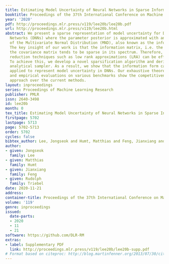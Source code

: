 ```yaml
---
title: Estimating Model Uncertainty of Neural Networks in Sparse Information Form
booktitle: Proceedings of the 37th International Conference on Machine Learning
year: '2020'
pdf: http://proceedings.mlr.press/v119/lee20b/lee20b.pdf
url: http://proceedings.mlr.press/v119/lee20b.html
abstract: We present a sparse representation of model uncertainty for Deep Neural
  Networks (DNNs) where the parameter posterior is approximated with an inverse formulation
  of the Multivariate Normal Distribution (MND), also known as the information form.
  The key insight of our work is that the information matrix, i.e. the inverse of
  the covariance matrix tends to be sparse in its spectrum. Therefore, dimensionality
  reduction techniques such as low rank approximations (LRA) can be effectively exploited.
  To achieve this, we develop a novel sparsification algorithm and derive a cost-effective
  analytical sampler. As a result, we show that the information form can be scalably
  applied to represent model uncertainty in DNNs. Our exhaustive theoretical analysis
  and empirical evaluations on various benchmarks show the competitiveness of our
  approach over the current methods.
layout: inproceedings
series: Proceedings of Machine Learning Research
publisher: PMLR
issn: 2640-3498
id: lee20b
month: 0
tex_title: Estimating Model Uncertainty of Neural Networks in Sparse Information Form
firstpage: 5702
lastpage: 5713
page: 5702-5713
order: 5702
cycles: false
bibtex_author: Lee, Jongseok and Humt, Matthias and Feng, Jianxiang and Triebel, Rudolph
author:
- given: Jongseok
  family: Lee
- given: Matthias
  family: Humt
- given: Jianxiang
  family: Feng
- given: Rudolph
  family: Triebel
date: 2020-11-21
address: 
container-title: Proceedings of the 37th International Conference on Machine Learning
volume: '119'
genre: inproceedings
issued:
  date-parts:
  - 2020
  - 11
  - 21
software: https://github.com/DLR-RM
extras:
- label: Supplementary PDF
  link: http://proceedings.mlr.press/v119/lee20b/lee20b-supp.pdf
# Format based on citeproc: http://blog.martinfenner.org/2013/07/30/citeproc-yaml-for-bibliographies/
---
```

